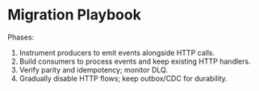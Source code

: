 # Migration Playbook

Phases:

1. Instrument producers to emit events alongside HTTP calls.
2. Build consumers to process events and keep existing HTTP handlers.
3. Verify parity and idempotency; monitor DLQ.
4. Gradually disable HTTP flows; keep outbox/CDC for durability.
